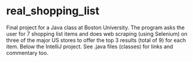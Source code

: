 # real_shopping_list
Final project for a Java class at Boston University. The program asks the user for 7 shopping list items and does web scraping (using Selenium) on three of the major US stores to offer the top 3 results (total of 9) for each item. Below the IntelliJ project. See .java files (classes) for links and commentary too.
